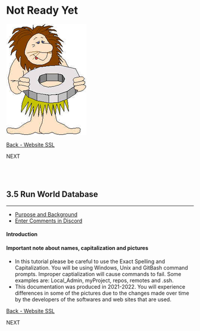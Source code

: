 # Not Ready Yet

![Not Ready Yet](./images/fr0000-01_not-ready.png "Not Ready Yet")

<!-- ------------------------------------------------------------------------- -->

<div class="page-back">


[Back - Website SSL](/Setup/fr0306_Setup-Website-SSL-Ubuntu.md)
</div><div class="page-next disabled">

NEXT
</div><div style="margin-top:35px">&nbsp;</div>

<!-- ------------------------------------------------------------------------- -->


## 3.5 Run World Database
----
- [Purpose and Background](../Setup/purposes/pfr0307_Setup-React-Apps-Ubuntu.md)
- [Enter Comments in Discord](https://discord.com/channels/928752444316483585/932678480863305770)

#### Introduction


#### Important note about names, capitalization and pictures
- In this tutorial please be careful to use the Exact Spelling and Capitalization. You will be using Windows, Unix and GitBash command prompts. Improper captialization will cause commands to fail. Some examples are: Local_Admin, myProject, repos, remotes and .ssh.
- This documentation was produced in 2021-2022. You will experience differences in some of the pictures due to the changes made over time by the developers of the softwares and web sites that are used.


<!-- ------------------------------------------------------------------------- -->

<div class="page-back">

[Back - Website SSL](/Setup/fr0306_Setup-Website-SSL-Ubuntu.md)
</div><div class="page-next disabled">

NEXT
</div>

<!-- ------------------------------------------------------------------------- -->